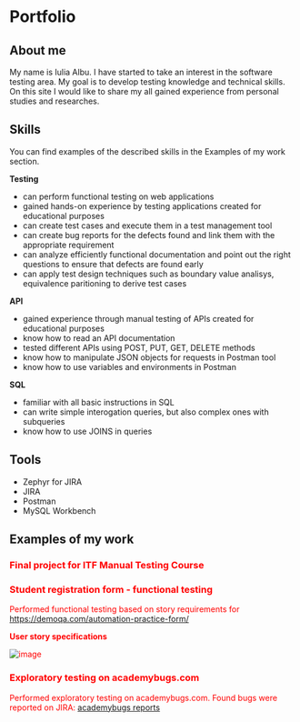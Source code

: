 
# Portfolio

## About me

My name is Iulia Albu. I have started to take an interest in the software testing area. My goal is to develop testing knowledge and technical skills. On this site I would like to share my all gained experience from personal studies and researches.

## Skills

You can find examples of the described skills in the Examples of my work section.

__Testing__
 * can perform functional testing on web applications
 * gained hands-on experience by testing applications created for educational purposes
 * can create test cases and execute them in a test management tool
 * can create bug reports for the defects found and link them with the appropriate requirement
 * can analyze efficiently functional documentation and point out the right questions to ensure that defects are found early
 * can apply test design techniques such as boundary value analisys, equivalence paritioning to derive test cases

__API__
 * gained experience through manual testing of APIs created for educational purposes
 * know how to read an API documentation
 * tested different APIs using POST, PUT, GET, DELETE methods
 * know how to manipulate JSON objects for requests in Postman tool
 * know how to use variables and environments in Postman 

__SQL__
 * familiar with all basic instructions in SQL
 * can write simple interogation queries, but also complex ones with subqueries
 * know how to use JOINS in queries

## Tools

* Zephyr for JIRA 
* JIRA
* Postman
* MySQL Workbench

## Examples of my work

### <font color="red">Final project for ITF Manual Testing Course<font>

### Student registration form - functional testing

Performed functional testing based on story requirements for https://demoqa.com/automation-practice-form/ 

__User story specifications__

![image](https://user-images.githubusercontent.com/99291143/163685676-33e16f9d-1295-433a-a1eb-c1ef64a124e5.png)



### Exploratory testing on academybugs.com

Performed exploratory testing on academybugs.com. Found bugs were reported on JIRA: [academybugs reports](https://github.com/julai215/itf_final_project_example/blob/main/Files/academybugs.pdf)
